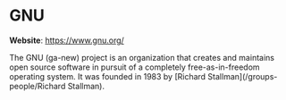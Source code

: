 # GNU

**Website**: <https://www.gnu.org/>

The GNU (ga-new) project is an organization that creates and maintains
open source software in pursuit of a completely free-as-in-freedom
operating system. It was founded in 1983 by
[Richard Stallman](/groups-people/Richard Stallman).
